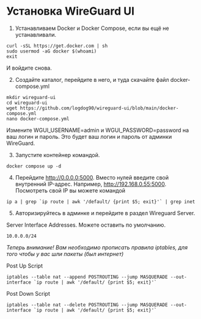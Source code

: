 # Установка WireGuard UI

1. Устанавливаем Docker и Docker Compose, если вы ещё не устанавливали.

```
curl -sSL https://get.docker.com | sh
sudo usermod -aG docker $(whoami)
exit
```

И войдите снова.

2. Создайте каталог, перейдите в него, и туда скачайте файл docker-compose.yml

```
mkdir wireguard-ui
cd wireguard-ui
wget https://github.com/logdog90/wireguard-ui/blob/main/docker-compose.yml
nano docker-compose.yml
```

Измените WGUI_USERNAME=admin и WGUI_PASSWORD=password на ваш логин и пароль. Это будет ваш логин и пароль от админки WireGuard.

3. Запустите контейнер командой.

```
docker compose up -d
```

4. Перейдите http://0.0.0.0:5000. Вместо нулей введите свой внутренний IP-адрес. Например, http://192.168.0.55:5000. Посмотреть свой IP вы можете командой

```
ip a | grep `ip route | awk '/default/ {print $5; exit}'` | grep inet
```

5. Авторизируйтесь в админке и перейдите в раздел Wireguard Server.

Server Interface Addresses. Можете оставить по умолчанию.

```
10.0.0.0/24
```
_Теперь внимание! Вам необходимо прописать правила iptables, для того чтобы у вас шли пакеты (был интернет)_

Post Up Script
```
iptables --table nat --append POSTROUTING --jump MASQUERADE --out-interface `ip route | awk '/default/ {print $5; exit}'`
```
Post Down Script
```
iptables --table nat --delete POSTROUTING --jump MASQUERADE --out-interface `ip route | awk '/default/ {print $5; exit}'`
```
